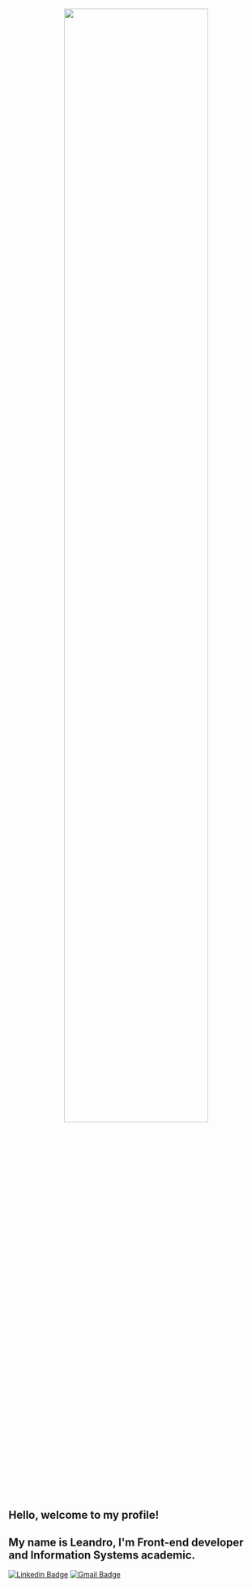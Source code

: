 <h1 align="center"><img width="75%" src="https://i.ibb.co/Qfjqbsj/carbon.png"></h1>

## Hello, welcome to my profile!

## My name is Leandro, I'm Front-end developer and Information Systems academic.

[![Linkedin Badge](https://img.shields.io/badge/-leandroviana-blue?style=flat-square&logo=Linkedin&logoColor=white&link=https://www.linkedin.com/in/leandro-viana-45a1a9168/)](https://www.linkedin.com/in/leandro-viana-45a1a9168/) [![Gmail Badge](https://img.shields.io/badge/-leandrovianacodes-c14438?style=flat-square&logo=Gmail&logoColor=white&link=mailto:leandrovianacodes@gmail.com)](mailto:leandrovianacodes@gmail.com)
